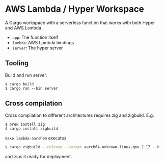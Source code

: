 # AWS Lambda / Hyper Workspace

A Cargo workspace with a serverless function that works with both Hyper and AWS Lambda

- `app`: The function itself
- `lambda`: AWS Lambda bindings
- `server`: The hyper server

## Tooling

Build and run server:

```
$ cargo build
$ cargo run --bin server
```

## Cross compilation

Cross compilation to different architectures requires zig and zigbuild. E.g.

```bash
$ brew install zig
$ cargo install zigbuild
```

`make lambda-aarch64` executes

```bash
$ cargo zigbuild --release --target aarch64-unknown-linux-gnu.2.17 --bin lambda
```

and zips it ready for deployment.

